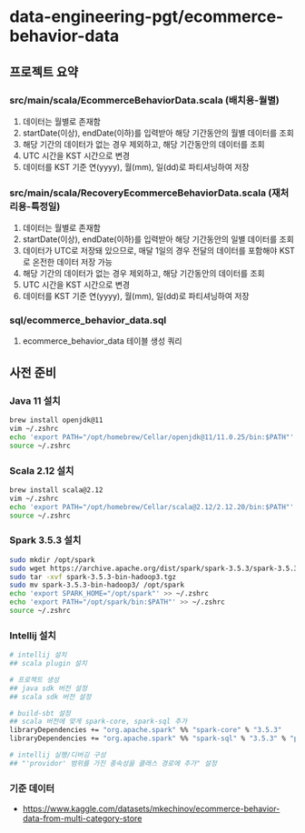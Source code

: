 # data-engineering-pgt/ecommerce-behavior-data
## 프로젝트 요약
### src/main/scala/EcommerceBehaviorData.scala (배치용-월별)
1. 데이터는 월별로 존재함
2. startDate(이상), endDate(이하)를 입력받아 해당 기간동안의 월별 데이터를 조회
3. 해당 기간의 데이터가 없는 경우 제외하고, 해당 기간동안의 데이터를 조회
4. UTC 시간을 KST 시간으로 변경
5. 데이터를 KST 기준 연(yyyy), 월(mm), 일(dd)로 파티셔닝하여 저장

### src/main/scala/RecoveryEcommerceBehaviorData.scala (재처리용-특정일)
1. 데이터는 월별로 존재함
2. startDate(이상), endDate(이하)를 입력받아 해당 기간동안의 일별 데이터를 조회
3. 데이터가 UTC로 저장돼 있으므로, 매달 1일의 경우 전달의 데이터를 포함해야 KST로 온전한 데이터 저장 가능
4. 해당 기간의 데이터가 없는 경우 제외하고, 해당 기간동안의 데이터를 조회
5. UTC 시간을 KST 시간으로 변경 
6. 데이터를 KST 기준 연(yyyy), 월(mm), 일(dd)로 파티셔닝하여 저장

### sql/ecommerce_behavior_data.sql
1. ecommerce_behavior_data 테이블 생성 쿼리

## 사전 준비
### Java 11 설치
```bash
brew install openjdk@11
vim ~/.zshrc
echo 'export PATH="/opt/homebrew/Cellar/openjdk@11/11.0.25/bin:$PATH"' >> ~/.zshrc
source ~/.zshrc
```
### Scala 2.12 설치
```bash
brew install scala@2.12
vim ~/.zshrc
echo 'export PATH="/opt/homebrew/Cellar/scala@2.12/2.12.20/bin:$PATH"' >> ~/.zshrc
source ~/.zshrc
```
### Spark 3.5.3 설치
```bash
sudo mkdir /opt/spark
sudo wget https://archive.apache.org/dist/spark/spark-3.5.3/spark-3.5.3-bin-hadoop3.tgz
sudo tar -xvf spark-3.5.3-bin-hadoop3.tgz
sudo mv spark-3.5.3-bin-hadoop3/ /opt/spark
echo 'export SPARK_HOME="/opt/spark"' >> ~/.zshrc
echo 'export PATH="/opt/spark/bin:$PATH"' >> ~/.zshrc
source ~/.zshrc
```
### Intellij 설치
```bash
# intellij 설치
## scala plugin 설치

# 프로젝트 생성
## java sdk 버전 설정
## scala sdk 버전 설정

# build-sbt 설정
## scala 버전에 맞게 spark-core, spark-sql 추가
libraryDependencies += "org.apache.spark" %% "spark-core" % "3.5.3"
libraryDependencies += "org.apache.spark" %% "spark-sql" % "3.5.3" % "provided"

# intellij 실행/디버깅 구성
## "'providor' 범위를 가진 종속성을 클래스 경로에 추가" 설정
```
### 기준 데이터
- https://www.kaggle.com/datasets/mkechinov/ecommerce-behavior-data-from-multi-category-store